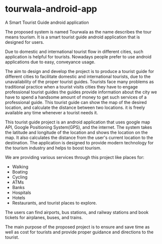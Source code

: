 # tourwala-android-app
A Smart Tourist Guide android application

The proposed system is named Tourwala as the name describes the tour means tourism. It is a smart tourist guide android application that is designed for users.

Due to domestic and international tourist flow in different cities, such application is helpful for tourists.
Nowadays people prefer to use android applications due to easy, conveyance usage.

The aim to design and develop the project is to produce a tourist guide for different cities to facilitate domestic and international tourists, due to the unavailability of the proper tourist guides. Tourists face many problems as traditional practice when a tourist visits cities they have to engage professional tourist guides the guides provide information about the city we have to spend a handsome amount of money to get such services of a professional guide. This tourist guide can show the map of the desired location, and calculate the distance between two locations. it is freely available any time whenever a tourist needs it.

This tourist guide project is an android application that uses google map API, Google Positioning System(GPS), and the internet. The system takes the latitude and longitude of the location and shows the location on the map. It also calculates the distance from the user's current location to the destination. The application is designed to provide modern technology for the tourism industry and helps to boost tourism.

We are providing various services through this project like places for:
- Walking 
- Boating
- Cycling
- ATMs
- Banks
- Hospitals
- Hotels
- Restaurants, and tourist places to explore. 

The users can find airports, bus stations, and railway stations and book tickets for airplanes, buses, and trains.

The main purpose of the proposed project is to ensure and save time as well as cost for tourists and provide proper guidance and directions to the tourist.
 
